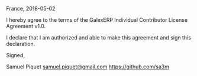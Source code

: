 France, 2018-05-02

I hereby agree to the terms of the GalexERP Individual Contributor License
Agreement v1.0.

I declare that I am authorized and able to make this agreement and sign this
declaration.

Signed,

Samuel Piquet samuel.piquet@gmail.com https://github.com/sa3m
